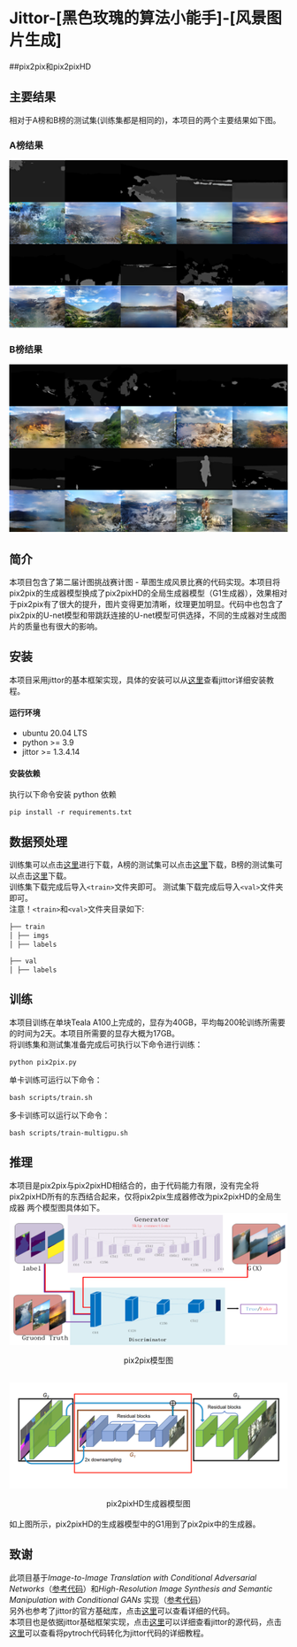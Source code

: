 # Jittor-[黑色玫瑰的算法小能手]-[风景图片生成]
##pix2pix和pix2pixHD
## 主要结果
相对于A榜和B榜的测试集(训练集都是相同的)，本项目的两个主要结果如下图。
### A榜结果
![主要结果](./img/A.png)
### B榜结果
![主要结果](./img/B.png)

## 简介
本项目包含了第二届计图挑战赛计图 - 草图生成风景比赛的代码实现。本项目将pix2pix的生成器模型换成了pix2pixHD的全局生成器模型（G1生成器），效果相对于pix2pix有了很大的提升，图片变得更加清晰，纹理更加明显。代码中也包含了pix2pix的U-net模型和带跳跃连接的U-net模型可供选择，不同的生成器对生成图片的质量也有很大的影响。

## 安装 
本项目采用jittor的基本框架实现，具体的安装可以从[这里](https://cg.cs.tsinghua.edu.cn/jittor/download/)查看jittor详细安装教程。
#### 运行环境
- ubuntu 20.04 LTS
- python >= 3.9
- jittor >= 1.3.4.14

#### 安装依赖
执行以下命令安装 python 依赖
```
pip install -r requirements.txt
```

## 数据预处理
训练集可以点击[这里]()进行下载，A榜的测试集可以点击[这里]()下载，B榜的测试集可以点击[这里]()下载。<br />
训练集下载完成后导入`<train>`文件夹即可。
测试集下载完成后导入`<val>`文件夹即可。<br />
注意！`<train>`和`<val>`文件夹目录如下:<br />
```
├── train
│ ├── imgs
│ ├── labels
```
```
├── val
│ ├── labels
```
## 训练
本项目训练在单块Teala A100上完成的，显存为40GB，平均每200轮训练所需要的时间为2天。本项目所需要的显存大概为17GB。<br />
将训练集和测试集准备完成后可执行以下命令进行训练：
```
python pix2pix.py
```

单卡训练可运行以下命令：
```
bash scripts/train.sh
```

多卡训练可以运行以下命令：
```
bash scripts/train-multigpu.sh
```

## 推理
本项目是pix2pix与pix2pixHD相结合的，由于代码能力有限，没有完全将pix2pixHD所有的东西结合起来，仅将pix2pix生成器修改为pix2pixHD的全局生成器
两个模型图具体如下。
![pix2pix模型图](./img/pix2pix.png)
<center>pix2pix模型图</center> 
<br />  

![pix2pixHD生成器模型图](./img/pix2pixHDG1.png)
<center>pix2pixHD生成器模型图</center> 
<br /> 
如上图所示，pix2pixHD的生成器模型中的G1用到了pix2pix中的生成器。<br />

## 致谢
此项目基于*Image-to-Image Translation with Conditional Adversarial Networks*（[参考代码](https://github.com/junyanz/pytorch-CycleGAN-and-pix2pix)）和*High-Resolution Image Synthesis and Semantic Manipulation with Conditional GANs* 实现（[参考代码](https://github.com/NVIDIA/pix2pixHD)）<br />
另外也参考了jittor的官方基础库，点击[这里](https://github.com/Jittor/JGAN)可以查看详细的代码。<br />
本项目也是依据jittor基础框架实现，点击[这里]()可以详细查看jittor的源代码，点击[这里](https://cg.cs.tsinghua.edu.cn/jittor/tutorial/2020-5-2-16-43-pytorchconvert/)可以查看将pytroch代码转化为jittor代码的详细教程。
